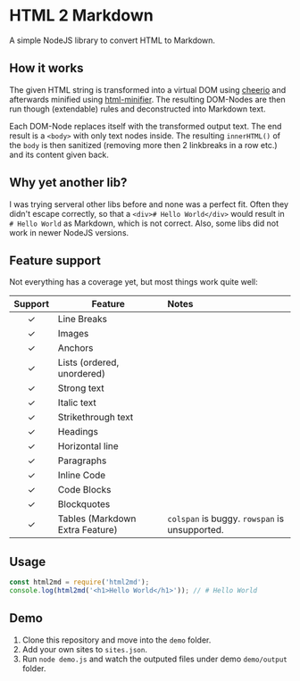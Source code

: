 # HTML 2 Markdown

A simple NodeJS library to convert HTML to Markdown.

## How it works

The given HTML string is transformed into a virtual DOM using [cheerio](https://github.com/cheeriojs/cheerio "cheerio") and afterwards minified using [html-minifier](https://github.com/kangax/html-minifier). The resulting DOM-Nodes are then run though (extendable) rules and deconstructed into Markdown text. 

Each DOM-Node replaces itself with the transformed output text. The end result is a `<body>` with only text nodes inside. The resulting `innerHTML()` of the `body` is then sanitized (removing more then 2 linkbreaks in a row etc.) and its content given back.

## Why yet another lib?

I was trying serveral other libs before and none was a perfect fit. Often they didn't escape correctly, so that a `<div># Hello World</div>` would result in `# Hello World` as Markdown, which is not correct. Also, some libs did not work in newer NodeJS versions.

## Feature support

Not everything has a coverage yet, but most things work quite well:

Support     | Feature                                   | Notes
:---------: | ----------------------------------------- | :---------------------
✓           | Line Breaks                               | 
✓           | Images                                    | 
✓           | Anchors                                   | 
✓           | Lists (ordered, unordered)                | 
✓           | Strong text                               | 
✓           | Italic text                               | 
✓           | Strikethrough text                        | 
✓           | Headings                                  | 
✓           | Horizontal line                           | 
✓           | Paragraphs                                | 
✓           | Inline Code                               | 
✓           | Code Blocks                               | 
✓           | Blockquotes                               | 
✓           | Tables (Markdown Extra Feature)           | `colspan` is buggy. `rowspan` is unsupported.

## Usage

```js
const html2md = require('html2md');
console.log(html2md('<h1>Hello World</h1>')); // # Hello World
```

## Demo

1. Clone this repository and move into the `demo` folder. 
2. Add your own sites to `sites.json`.
2. Run `node demo.js` and watch the outputed files under demo `demo/output` folder.
